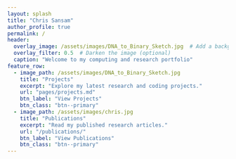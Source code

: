 ```yaml
---
layout: splash
title: "Chris Sansam"
author_profile: true
permalink: /
header:
  overlay_image: /assets/images/DNA_to_Binary_Sketch.jpg  # Add a background image (optional)
  overlay_filter: 0.5  # Darken the image (optional)
  caption: "Welcome to my computing and research portfolio"
feature_row:
  - image_path: /assets/images/DNA_to_Binary_Sketch.jpg
    title: "Projects"
    excerpt: "Explore my latest research and coding projects."
    url: "pages/projects.md"
    btn_label: "View Projects"
    btn_class: "btn--primary"
  - image_path: /assets/images/chris.jpg
    title: "Publications"
    excerpt: "Read my published research articles."
    url: "/publications/"
    btn_label: "View Publications"
    btn_class: "btn--primary"
---
```

